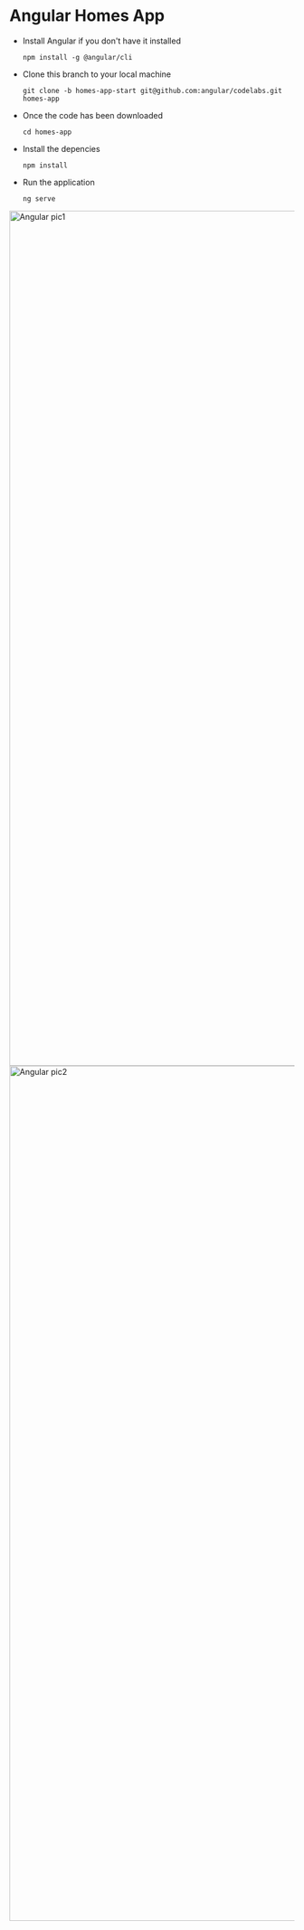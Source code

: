 # Angular Homes App
- Install Angular if you don't have it installed

  `npm install -g @angular/cli`

- Clone this branch to your local machine

  `git clone -b homes-app-start git@github.com:angular/codelabs.git homes-app`

- Once the code has been downloaded

  `cd homes-app`

- Install the depencies

  `npm install` 

- Run the application 

  `ng serve`

<img width="1512" alt="Angular pic1" src="https://github.com/user-attachments/assets/d10c57c8-fbd5-4de6-b6f9-2569effd6d8f">

<img width="1512" alt="Angular pic2" src="https://github.com/user-attachments/assets/29149376-72ef-430f-b9d8-3e8656ba7e29">
